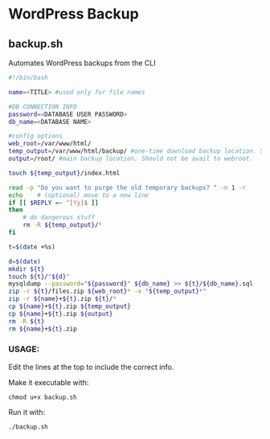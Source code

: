 # WordPress Backup
## backup.sh
Automates WordPress backups from the CLI
```bash
#!/bin/bash

name=<TITLE> #used only for file names

#DB CONNECTION INFO
password=<DATABASE USER PASSWORD>
db_name=<DATABASE NAME>

#config options
web_root=/var/www/html/
temp_output=/var/www/html/backup/ #one-time download backup location. Should be on web root.
output=/root/ #main backup location. Should not be avail to webroot.

touch ${temp_output}/index.html

read -p "Do you want to purge the old temporary backups? " -n 1 -r
echo    # (optional) move to a new line
if [[ $REPLY =~ ^[Yy]$ ]]
then
    # do dangerous stuff
    rm -R ${temp_output}/*
fi

t=$(date +%s)

d=$(date)
mkdir ${t}
touch ${t}/"${d}"
mysqldump --password="${password}" ${db_name} >> ${t}/${db_name}.sql
zip -r ${t}/files.zip ${web_root}* -x "${temp_output}*"
zip -r ${name}+${t}.zip ${t}/*
cp ${name}+${t}.zip ${temp_output}
cp ${name}+${t}.zip ${output}
rm -R ${t}
rm ${name}+${t}.zip
```
### USAGE:

Edit the lines at the top to include the correct info.

Make it executable with:
```
chmod u+x backup.sh
```

Run it with:
```
./backup.sh
```
